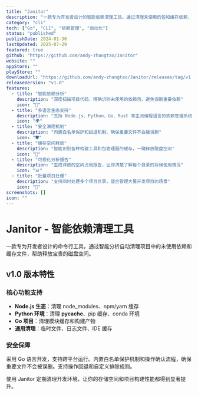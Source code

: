 ```yaml
---
title: "Janitor"
description: "一款专为开发者设计的智能依赖清理工具。通过清理未使用的包和缓存依赖，保持你的开发环境整洁有序，支持多种编程语言。"
category: "cli"
tech: ["Go", "CLI", "依赖管理", "自动化"]
status: "published"
publishDate: 2024-01-30
lastUpdated: 2025-07-29
featured: true
github: "https://github.com/andy-zhangtao/Janitor"
website: ""
appStore: ""
playStore: ""
downloadUrl: "https://github.com/andy-zhangtao/Janitor/releases/tag/v1.0"
releaseVersion: "v1.0"
features:
  - title: "智能依赖分析"
    description: "深度扫描项目代码，精确识别未使用的依赖包，避免误删重要依赖"
    icon: "🧠"
  - title: "多语言生态支持"
    description: "支持 Node.js、Python、Go、Rust 等主流编程语言的依赖管理系统"
    icon: "🌍"
  - title: "安全清理机制"
    description: "内置白名单保护和回退机制，确保重要文件不会被误删"
    icon: "🛡️"
  - title: "缓存空间释放"
    description: "智能识别各种构建工具和包管理器的缓存，一键释放磁盘空间"
    icon: "💾"
  - title: "可视化分析报告"
    description: "生成详细的空间占用报告，让你清楚了解每个目录的存储使用情况"
    icon: "📊"
  - title: "批量项目处理"
    description: "支持同时处理多个项目目录，适合管理大量开发项目的场景"
    icon: "🔄"
screenshots: []
icon: ""
---
```


# Janitor - 智能依赖清理工具

一款专为开发者设计的命令行工具，通过智能分析自动清理项目中的未使用依赖和缓存文件，帮助释放宝贵的磁盘空间。

## v1.0 版本特性

### 核心功能支持
- **Node.js 生态**：清理 node_modules、npm/yarn 缓存
- **Python 环境**：清理 __pycache__、pip 缓存、conda 环境
- **Go 项目**：清理模块缓存和构建产物
- **通用清理**：临时文件、日志文件、IDE 缓存

### 安全保障
采用 Go 语言开发，支持跨平台运行。内置白名单保护机制和操作确认流程，确保重要文件不会被误删。支持操作回退和自定义排除规则。

使用 Janitor 定期清理开发环境，让你的存储空间和项目构建性能都得到显著提升。